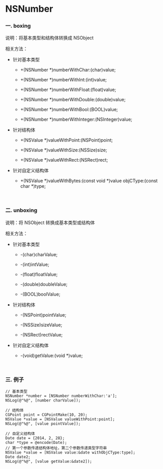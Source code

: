 # NSNumber

### 一. boxing

说明：将基本类型和结构体转换成 NSObject

相关方法：

* 针对基本类型

	* +(NSNumber *)numberWithChar:(char)value;

	* +(NSNumber *)numberWithInt:(int)value;

	* +(NSNumber *)numberWithFloat:(float)value;

	* +(NSNumber *)numberWithDouble:(double)value;

	* +(NSNumber *)numberWithBool:(BOOL)value;

	* +(NSNumber *)numberWithInteger:(NSInteger)value;
	
* 针对结构体

	* +(NSValue *)valueWithPoint:(NSPoint)point;
	
	* +(NSValue *)valueWithSize:(NSSize)size;
	
	* +(NSValue *)valueWithRect:(NSRect)rect;
	
* 针对自定义结构体

	* +(NSValue *)valueWithBytes:(const void *)value objCType:(const char *)type;


<br>

### 二. unboxing

说明：将 NSObject 转换成基本类型或结构体

相关方法：

* 针对基本类型

	* -(char)charValue;

	* -(int)intValue;

	* -(float)floatValue;

	* -(double)doubleValue;

	* -(BOOL)boolValue;
	
* 针对结构体

	* -(NSPoint)pointValue;
	
	* -(NSSize)sizeValue;
	
	* -(NSRect)rectValue;
	
* 针对自定义结构体

	* -(void)getValue:(void *)value;



<br>

### 三. 例子

	// 基本类型
	NSNumber *number = [NSNumber numberWithChar:'a'];
	NSLog(@"%@", [number charValue]);
	
	// 结构体
	CGPoint point = CGPointMake(10, 20);
	NSValue *value = [NSValue valueWithPoint:point];
	NSLog(@"%@", [value pointValue]);
	
	// 自定义结构体
	Date date = {2014, 2, 28};
	char *type = @encode(Date);
	// 第一个参数传递结构体地址，第二个参数传递类型字符串
	NSValue *value = [NSValue value:&date withObjCType:type];
	Date date2;
	NSLog(@"%@", [value getValue:&date2]);









